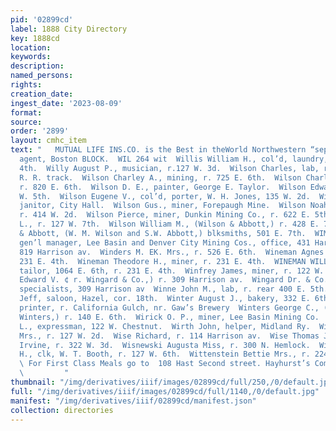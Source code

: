 ```yaml
---
pid: '02899cd'
label: 1888 City Directory
key: 1888cd
location: 
keywords: 
description: 
named_persons: 
rights: 
creation_date: 
ingest_date: '2023-08-09'
format: 
source: 
order: '2899'
layout: cmhc_item
text: "   MUTUAL LIFE INS.CO. is the Best in theWorld Northwestern “sep stzzz, Geni
  agent, Boston BLOCK.  WIL 264 wit  Willis William H., col’d, laundry, r. 215 W.
  4th.  Willy August P., musician, r.127 W. 3d.  Wilson Charles, lab, r. Elm, w. of
  R. R. track.  Wilson Charley A., mining, r. 725 E. 6th.  Wilson Charlotte Mrs.,
  r. 820 E. 6th.  Wilson D. E., painter, George E. Taylor.  Wilson Edward, r. 125
  W. 5th.  Wilson Eugene V., col’d, porter, W. H. Jones, 135 W. 2d.  Wilson George,
  janitor, City Hall.  Wilson Gus., miner, Forepaugh Mine.  Wilson Noah N., roof painter,
  r. 414 W. 2d.  Wilson Pierce, miner, Dunkin Mining Co., r. 622 E. 5th.  Wilson William
  L., r. 127 W. 7th.  Wilson William M., (Wilson & Abbott,) r. 428 E. 7th.  Wilson
  & Abbott, (W. M. Wilson and S.W. Abbott,) blksmiths, 501 E. 7th.  WIMMER ROBERT,
  gen’l manager, Lee Basin and Denver City Mining Cos., office, 431 Harrison av, r.
  819 Harrison av.  Winders M. EK. Mrs., r. 526 E. 6th.  Wineman Agnes A. Mrs., r.
  231 E. 4th.  Wineman Theodore H., miner, r. 231 E. 4th.  WINEMAN WILLIAM C., merchant
  tailor, 1064 E. 6th, r. 231 E. 4th.  Winfrey James, miner, r. 122 W. 2d.  Wingard
  Edward V. ¢ r. Wingard & Co.,) r. 309 Harrison av.  Wingard Dr. & Co., (E.V.Wingard,)
  specialists, 309 Harrison av  Winne John M., lab, r. rear 400 E. 5th. ,  Winney
  Jeff, saloon, Hazel, cor. 18th.  Winter August J., bakery, 332 E. 6th.  Winter Charles,
  printer, r. California Gulch, nr. Gaw’s Brewery  Winters George C., (Robinson &
  Winters,) r. 140 E. 6th.  Wirick O. P., miner, Lee Basin Mining Co.  Wirth George
  L., expressman, 122 W. Chestnut.  Wirth John, helper, Midland Ry.  Wirth Louisa
  Mrs., r. 127 W. 2d.  Wise Richard, r. 114 Harrison av.  Wise Thomas J., lab, William
  Irvine, r. 322 W. 3d.  Wisnewski Augusta Miss, r. 300 N. Hemlock.  Withers Frank
  H., clk, W. T. Booth, r. 127 W. 6th.  Wittenstein Bettie Mrs., r. 224 Harrison av.
  \ For First Class Meals go to  108 Hast Second street. Hayhurst’s Com’! Restaurant
  \         "
thumbnail: "/img/derivatives/iiif/images/02899cd/full/250,/0/default.jpg"
full: "/img/derivatives/iiif/images/02899cd/full/1140,/0/default.jpg"
manifest: "/img/derivatives/iiif/02899cd/manifest.json"
collection: directories
---
```

